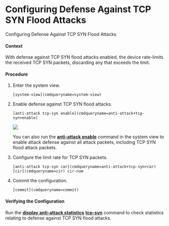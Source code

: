 Configuring Defense Against TCP SYN Flood Attacks
=================================================

Configuring Defense Against TCP SYN Flood Attacks

#### Context

With defense against TCP SYN flood attacks enabled, the device rate-limits the received TCP SYN packets, discarding any that exceeds the limit.


#### Procedure

1. Enter the system view.
   
   
   ```
   [system-view](cmdqueryname=system-view)
   ```
2. Enable defense against TCP SYN flood attacks.
   
   
   ```
   [anti-attack tcp-syn enable](cmdqueryname=anti-attack+tcp-syn+enable)
   ```
   ![](public_sys-resources/note_3.0-en-us.png) 
   
   You can also run the [**anti-attack enable**](cmdqueryname=anti-attack+enable) command in the system view to enable attack defense against all attack packets, including TCP SYN flood attack packets.
3. Configure the limit rate for TCP SYN packets.
   
   
   ```
   [anti-attack tcp-syn car](cmdqueryname=anti-attack+tcp-syn+car) [cir](cmdqueryname=cir) cir-num
   ```
4. Commit the configuration.
   
   
   ```
   [commit](cmdqueryname=commit)
   ```

#### Verifying the Configuration

Run the [**display anti-attack statistics**](cmdqueryname=display+anti-attack+statistics) [**tcp-syn**](cmdqueryname=tcp-syn) command to check statistics relating to defense against TCP SYN flood attacks.